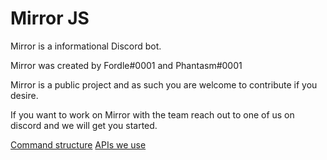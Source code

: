 # Mirror JS

Mirror is a informational Discord bot.

Mirror was created by Fordle#0001 and Phantasm#0001

Mirror is a public project and as such you are welcome to contribute if you desire.

If you want to work on Mirror with the team reach out to one of us on discord and we will get you started.

[Command structure](docs/COMMANDSTRUCTURE.md)
[APIs we use](docs/APIDOCUMENTATION.md)
